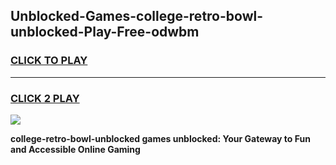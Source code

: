
## Unblocked-Games-college-retro-bowl-unblocked-Play-Free-odwbm
<h3>
<a href="https://premium76.site?title=college-retro-bowl-unblocked&ref=23A">CLICK TO PLAY</a></h3>
<hr>

<h3>
<a href="https://premium76.site?title=college-retro-bowl-unblocked&ref=23A">CLICK 2 PLAY</a>
  
</h3>

<a href="https://premium76.site?title=college-retro-bowl-unblocked&ref=23A"><img src="https://clearcache.store/games.png"></a>


**college-retro-bowl-unblocked games unblocked: Your Gateway to Fun and Accessible Online Gaming**
